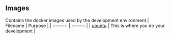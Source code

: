 ## Images
Contains the docker images used by the development environment
| Filename | Purpose |
| :------: | :------ |
| [ubuntu](./ubuntu.Dockerfile) | This is where you do your development  |